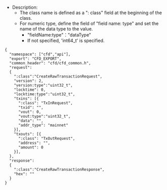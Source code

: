 
- Description:
  - The class name is defined as a ": class" field at the beginning of the class.
  - For numeric type, define the field of "field name: type" and set the name of the data type to the value.
    - "fieldName:type"："dataType"
    - If not specified, 'int64_t' is specified.
```
{
  "namespace": ["cfd","api"],
  "export": "CFD_EXPORT",
  "common_header": "cfd/cfd_common.h",
  "request":
  {
    ":class":"CreateRawTransactionRequest",
    "version": 2,
    "version:type":"uint32_t",
    "locktime": 0,
    "locktime:type":"uint32_t",
    "txins": [{
      ":class": "TxInRequest",
      "txid": "",
      "vout": 0,
      "vout:type":"uint32_t",
      "data": "",
      "addr_type": "mainnet"
    }],
    "txouts": [{
      ":class": "TxOutRequest",
      "address": "",
      "amount": 0
    }],
  },
  "response":
  {
    ":class":"CreateRawTransactionResponse",
    "hex": ""
  }
}
```

